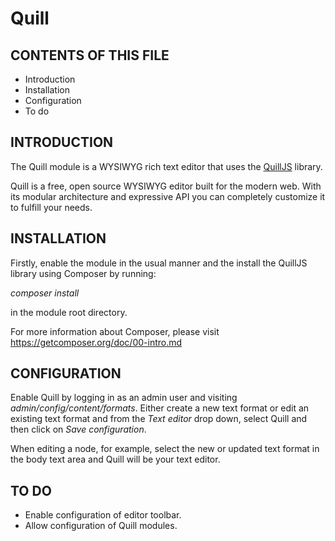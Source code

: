 # Quill

CONTENTS OF THIS FILE
---------------------

 * Introduction
 * Installation
 * Configuration
 * To do


INTRODUCTION
------------

The Quill module is a WYSIWYG rich text editor that uses the [QuillJS](http://quilljs.com/) library.

Quill is a free, open source WYSIWYG editor built for the modern web. With its modular architecture and expressive API you can completely customize it to fulfill your needs.


INSTALLATION
------------

Firstly, enable the module in the usual manner and the install the QuillJS library using Composer by running:

*composer install*

in the module root directory.

For more information about Composer, please visit https://getcomposer.org/doc/00-intro.md


CONFIGURATION
-------------

Enable Quill by logging in as an admin user and visiting *admin/config/content/formats*. Either create a new text format or edit an existing text format and from the *Text editor* drop down, select Quill and then click on *Save configuration*.

When editing a node, for example, select the new or updated text format in the body text area and Quill will be your text editor.


TO DO
-----

* Enable configuration of editor toolbar.
* Allow configuration of Quill modules.
